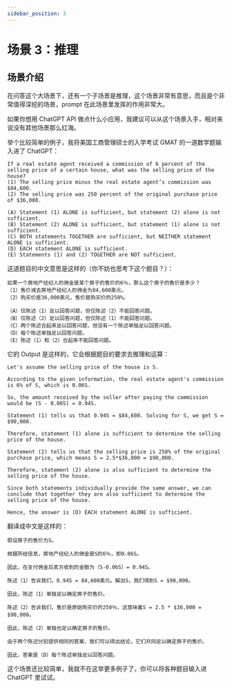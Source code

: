 ```yaml
---
sidebar_position: 3
---
```


# 场景 3：推理

<head>
  <script defer="defer" src="https://embed.trydyno.com/embedder.js"></script>
  <link href="https://embed.trydyno.com/embedder.css" rel="stylesheet" />
</head>


## 场景介绍

在问答这个大场景下，还有一个子场景是推理，这个场景非常有意思，而且是个非常值得深挖的场景，prompt 在此场景里发挥的作用非常大。

如果你想用 ChatGPT API 做点什么小应用，我建议可以从这个场景入手，相对来说没有其他场景那么红海。

举个比较简单的例子，我将美国工商管理硕士的入学考试 GMAT 的一道数学题输入进了 ChatGPT：

```other
If a real estate agent received a commission of 6 percent of the selling price of a certain house, what was the selling price of the house?
(1) The selling price minus the real estate agent’s commission was $84,600.
(2) The selling price was 250 percent of the original purchase price of $36,000.

(A) Statement (1) ALONE is sufficient, but statement (2) alone is not sufficient.
(B) Statement (2) ALONE is sufficient, but statement (1) alone is not sufficient.
(C) BOTH statements TOGETHER are sufficient, but NEITHER statement ALONE is sufficient.
(D) EACH statement ALONE is sufficient.
(E) Statements (1) and (2) TOGETHER are NOT sufficient.
```

这道题目的中文意思是这样的（你不妨也思考下这个题目？）：

```other
如果一个房地产经纪人的佣金是某个房子的售价的6％，那么这个房子的售价是多少？
（1）售价减去房地产经纪人的佣金为84,600美元。
（2）购买价是36,000美元，售价是购买价的250%。

（A）仅陈述（1）足以回答问题，但仅陈述（2）不能回答问题。
（B）仅陈述（2）足以回答问题，但仅陈述（1）不能回答问题。
（C）两个陈述合起来足以回答问题，但没有一个陈述单独足以回答问题。
（D）每个陈述单独足以回答问题。
（E）陈述（1）和（2）合起来不能回答问题。
```

它的 Output 是这样的，它会根据题目的要求去推理和运算：

```other
Let's assume the selling price of the house is S.

According to the given information, the real estate agent's commission is 6% of S, which is 0.06S.

So, the amount received by the seller after paying the commission would be (S - 0.06S) = 0.94S.

Statement (1) tells us that 0.94S = $84,600. Solving for S, we get S = $90,000.

Therefore, statement (1) alone is sufficient to determine the selling price of the house.

Statement (2) tells us that the selling price is 250% of the original purchase price, which means S = 2.5*$36,000 = $90,000.

Therefore, statement (2) alone is also sufficient to determine the selling price of the house.

Since both statements individually provide the same answer, we can conclude that together they are also sufficient to determine the selling price of the house.

Hence, the answer is (D) EACH statement ALONE is sufficient.
```

翻译成中文是这样的：

```other
假设房子的售价为S。

根据所给信息，房地产经纪人的佣金是S的6％，即0.06S。

因此，在支付佣金后卖方收到的金额为（S-0.06S）= 0.94S。

陈述（1）告诉我们，0.94S = 84,600美元。解出S，我们得到S = $90,000。

因此，陈述（1）单独足以确定房子的售价。

陈述（2）告诉我们，售价是原始购买价的250％，这意味着S = 2.5 * $36,000 = $90,000。

因此，陈述（2）单独也足以确定房子的售价。

由于两个陈述分别提供相同的答案，我们可以得出结论，它们共同足以确定房子的售价。

因此，答案是（D）每个陈述单独足以回答问题。
```

这个场景还比较简单，我就不在这举更多例子了，你可以将各种题目输入进 ChatGPT 里试试。

